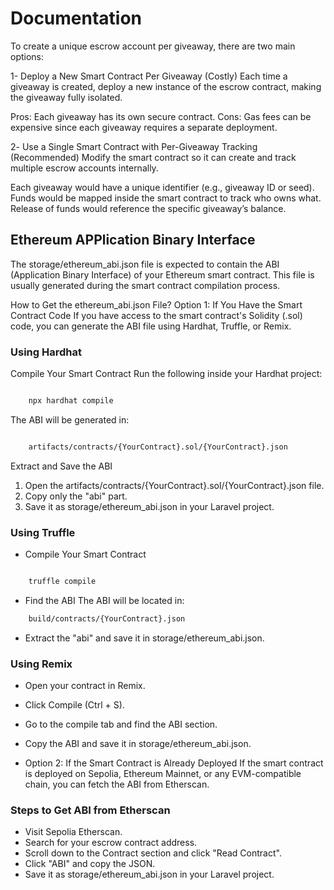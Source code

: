 # Documentation

To create a unique escrow account per giveaway, there are two main options:

1- Deploy a New Smart Contract Per Giveaway (Costly)
Each time a giveaway is created, deploy a new instance of the escrow contract, making the giveaway fully isolated.

Pros: Each giveaway has its own secure contract.
Cons: Gas fees can be expensive since each giveaway requires a separate deployment.

2️- Use a Single Smart Contract with Per-Giveaway Tracking (Recommended)
Modify the smart contract so it can create and track multiple escrow accounts internally.

Each giveaway would have a unique identifier (e.g., giveaway ID or seed).
Funds would be mapped inside the smart contract to track who owns what.
Release of funds would reference the specific giveaway’s balance.

## Ethereum APPlication Binary Interface

The storage/ethereum_abi.json file is expected to contain the ABI (Application Binary Interface) of your Ethereum smart contract. This file is usually generated during the smart contract compilation process.

How to Get the ethereum_abi.json File?
Option 1: If You Have the Smart Contract Code
If you have access to the smart contract's Solidity (.sol) code, you can generate the ABI file using Hardhat, Truffle, or Remix.

### Using Hardhat

Compile Your Smart Contract
Run the following inside your Hardhat project:

``` sh

    npx hardhat compile

```

The ABI will be generated in:

``` bash

    artifacts/contracts/{YourContract}.sol/{YourContract}.json

```

Extract and Save the ABI

1. Open the artifacts/contracts/{YourContract}.sol/{YourContract}.json file.
2. Copy only the "abi" part.
3. Save it as storage/ethereum_abi.json in your Laravel project.

### Using Truffle

- Compile Your Smart Contract

``` sh

    truffle compile

```

- Find the ABI
The ABI will be located in:

``` bash
    build/contracts/{YourContract}.json
```

- Extract the "abi" and save it in storage/ethereum_abi.json.

### Using Remix

- Open your contract in Remix.
- Click Compile (Ctrl + S).
- Go to the compile tab and find the ABI section.
- Copy the ABI and save it in storage/ethereum_abi.json.

- Option 2: If the Smart Contract is Already Deployed
    If the smart contract is deployed on Sepolia, Ethereum Mainnet, or any EVM-compatible chain, you can fetch the ABI from Etherscan.

### Steps to Get ABI from Etherscan

- Visit Sepolia Etherscan.
- Search for your escrow contract address.
- Scroll down to the Contract section and click "Read Contract".
- Click "ABI" and copy the JSON.
- Save it as storage/ethereum_abi.json in your Laravel project.
